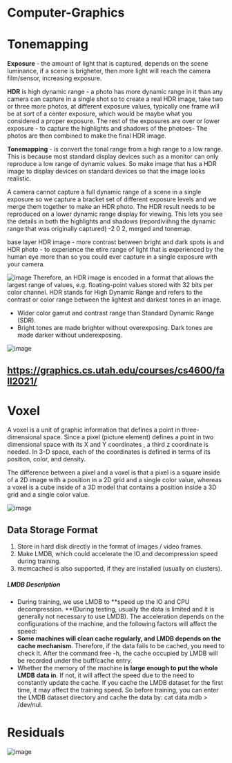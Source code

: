 # Computer-Graphics


# Tonemapping

**Exposure** - the amount of light that is captured, depends on the scene luminance, if a scene is brigheter, then more light will reach the camera film/sensor, increasing exposure.

**HDR** is high dynamic range - a photo has more dynamic range in it than any camera can capture in a single shot so to create a real HDR image, take two or three more photos, at different exposure values, typically one frame will be at sort of a center exposure, which would be maybe what you considered a proper exposure. The rest of the exposures are over or lower exposure - to capture the highlights and shadows of the photoes- The photos are then combined to make the final HDR image.

**Tonemapping** -  is convert the tonal range from a high range to a low range. This is because most standard display devices such as a monitor can only reproduce a low range of dynamic values. So make image that has a HDR image to display devices on standard devices so that the image looks realistic.

A camera cannot capture a full dynamic range of a scene in a single exposure so we capture a bracket set of different exposure levels and we merge them together to make an HDR photo.
The HDR result needs to be reproduced on a lower dynamic range display for viewing. This lets you see the details in both the highlights and shadows (repordiviihng the dynamic range that was originally captured) -2 0 2, merged and tonemap.

base layer HDR image - more contrast between bright and dark spots is and HDR photo - to experience the etire range of light that is experienced by the human eye more than so you could ever capture in a single exposure with your camera.

![image](https://user-images.githubusercontent.com/48233453/151075573-bc1bd445-6516-494f-8d2d-7580b3c677b6.png)
Therefore, an HDR image is encoded in a format that allows the largest range of values, e.g. floating-point values stored with 32 bits per color channel.
HDR stands for High Dynamic Range and refers to the contrast or color range between the lightest and darkest tones in an image.
- Wider color gamut and contrast range than Standard Dynamic Range (SDR).
- Bright tones are made brighter without overexposing. Dark tones are made darker without underexposing.

![image](https://user-images.githubusercontent.com/48233453/151076488-e4f08532-07ec-46da-a8ac-00ad8ea2a7e8.png)



## https://graphics.cs.utah.edu/courses/cs4600/fall2021/





# Voxel
A voxel is a unit of graphic information that defines a point in three-dimensional space. Since a pixel (picture element) defines a point in two dimensional space with its X and Y coordinates , a third z coordinate is needed. In 3-D space, each of the coordinates is defined in terms of its position, color, and density.

The difference between a pixel and a voxel is that a pixel is a square inside of a 2D image with a position in a 2D grid and a single color value, whereas a voxel is a cube inside of a 3D model that contains a position inside a 3D grid and a single color value.

![image](https://user-images.githubusercontent.com/48233453/156168348-b0f52e71-7225-44d7-9a4a-a50fc84c109b.png)


## Data Storage Format
1) Store in hard disk directly in the format of images / video frames.
2) Make LMDB, which could accelerate the IO and decompression speed during training.
3) memcached is also supported, if they are installed (usually on clusters).

##### LMDB Description
- During training, we use LMDB to **speed up the IO and CPU decompression. **(During testing, usually the data is limited and it is generally not necessary to use LMDB). The acceleration depends on the configurations of the machine, and the following factors will affect the speed:
- **Some machines will clean cache regularly, and LMDB depends on the cache mechanism**. Therefore, if the data fails to be cached, you need to check it. After the command free -h, the cache occupied by LMDB will be recorded under the buff/cache entry.
- Whether the memory of the machine **is large enough to put the whole LMDB data in**. If not, it will affect the speed due to the need to constantly update the cache.
If you cache the LMDB dataset for the first time, it may affect the training speed. So before training, you can enter the LMDB dataset directory and cache the data by: cat data.mdb > /dev/nul.

# Residuals
![image](https://user-images.githubusercontent.com/48233453/176226975-aeaf0993-797c-4c6a-a6f3-a292c5232aa6.png)
